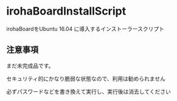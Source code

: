 # irohaBoardInstallScript
irohaBoardをUbuntu 16.04 に導入するインストーラースクリプト

## 注意事項
まだ未完成品です。

セキュリティ的にかなり脆弱な状態なので、利用は勧められません

必ずパスワードなどを書き換えて実行し、実行後は消去してください
